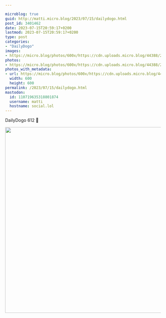 ```yaml
---

microblog: true
guid: http://matti.micro.blog/2023/07/15/dailydogo.html
post_id: 3401462
date: 2023-07-15T20:59:17+0200
lastmod: 2023-07-15T20:59:17+0200
type: post
categories:
- "DailyDogo"
images:
- https://micro.blog/photos/600x/https://cdn.uploads.micro.blog/44388/2023/cdaabeb46923463f8329ee9e3db87d49.jpg
photos:
- https://micro.blog/photos/600x/https://cdn.uploads.micro.blog/44388/2023/cdaabeb46923463f8329ee9e3db87d49.jpg
photos_with_metadata:
- url: https://micro.blog/photos/600x/https://cdn.uploads.micro.blog/44388/2023/cdaabeb46923463f8329ee9e3db87d49.jpg
  width: 600
  height: 600
permalink: /2023/07/15/dailydogo.html
mastodon:
  id: 110719635318801874
  username: matti
  hostname: social.lol
---
```

DailyDogo 612 🐶

<img src="/media/uploads/2023/cdaabeb46923463f8329ee9e3db87d49.jpg" width="600" height="600" alt="" />
